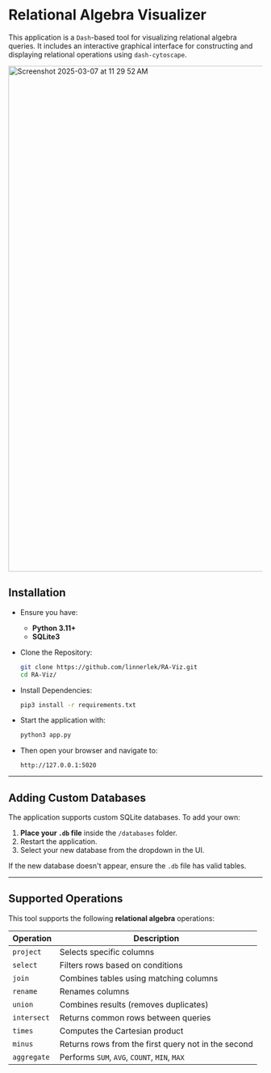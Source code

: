 # Relational Algebra Visualizer

This application is a `Dash`-based tool for visualizing relational algebra queries. It includes an interactive graphical interface for constructing and displaying relational operations using `dash-cytoscape`.

<img width="1000" alt="Screenshot 2025-03-07 at 11 29 52 AM" src="https://github.com/user-attachments/assets/a8b42062-95c0-41d3-8fa2-6d2a7a7c0901" />


## Installation
- Ensure you have:
   - **Python 3.11+**
   - **SQLite3**

- Clone the Repository:
  
   ```bash
   git clone https://github.com/linnerlek/RA-Viz.git
   cd RA-Viz/
   ```
   
- Install Dependencies:
  
   ```bash
   pip3 install -r requirements.txt
   ```
   
- Start the application with:
   ```bash
   python3 app.py
   ```
- Then open your browser and navigate to:
   ```
   http://127.0.0.1:5020
   ```

---

## Adding Custom Databases
The application supports custom SQLite databases. To add your own:
1. **Place your `.db` file** inside the `/databases` folder.
2. Restart the application.
3. Select your new database from the dropdown in the UI.

If the new database doesn't appear, ensure the `.db` file has valid tables.

---
## Supported Operations
This tool supports the following **relational algebra** operations:

| **Operation** | **Description** |
|--------------|----------------|
| `project`   | Selects specific columns |
| `select`    | Filters rows based on conditions |
| `join`      | Combines tables using matching columns |
| `rename`    | Renames columns |
| `union`     | Combines results (removes duplicates) |
| `intersect` | Returns common rows between queries |
| `times`     | Computes the Cartesian product |
| `minus`     | Returns rows from the first query not in the second |
| `aggregate` | Performs `SUM`, `AVG`, `COUNT`, `MIN`, `MAX` |

